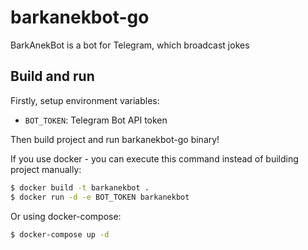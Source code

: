# barkanekbot-go
BarkAnekBot is a bot for Telegram, which broadcast jokes

## Build and run
Firstly, setup environment variables:
- `BOT_TOKEN`: Telegram Bot API token

Then build project and run barkanekbot-go binary!

If you use docker - you can execute this command instead of building project manually:
```bash
$ docker build -t barkanekbot .
$ docker run -d -e BOT_TOKEN barkanekbot
```

Or using docker-compose:
```bash
$ docker-compose up -d
```
